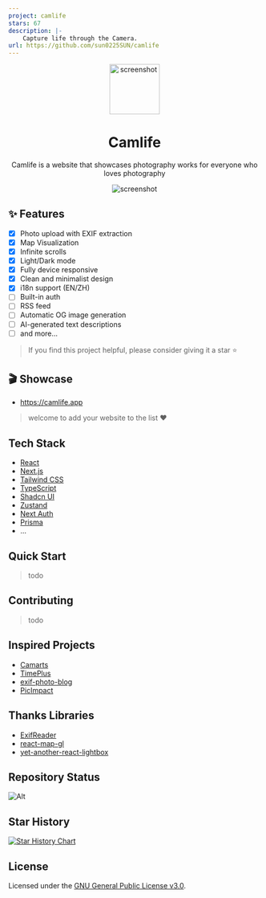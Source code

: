 ```yaml
---
project: camlife
stars: 67
description: |-
    Capture life through the Camera.
url: https://github.com/sun0225SUN/camlife
---
```



<div align="center">
<img src="./readme/images/logo.png" alt="screenshot" width="100" />
<h1>Camlife</h1>
<p>Camlife is a website that showcases photography works for everyone who loves photography</p>
<img src="./readme/images/preview.png" alt="screenshot" />
</div>

## ✨ Features

- [x] Photo upload with EXIF extraction
- [x] Map Visualization
- [x] Infinite scrolls
- [x] Light/Dark mode
- [x] Fully device responsive
- [x] Clean and minimalist design
- [x] i18n support (EN/ZH)
- [ ] Built-in auth
- [ ] RSS feed
- [ ] Automatic OG image generation
- [ ] AI-generated text descriptions
- [ ] and more...

> If you find this project helpful, please consider giving it a star ⭐️

## 🎬 Showcase

- https://camlife.app

> welcome to add your website to the list ❤️

## Tech Stack

- [React](https://react.dev/)
- [Next.js](https://nextjs.org/)
- [Tailwind CSS](https://tailwindcss.com/)
- [TypeScript](https://www.typescriptlang.org/)
- [Shadcn UI](https://ui.shadcn.com/)
- [Zustand](https://zustand-demo.pmnd.rs/)
- [Next Auth](https://authjs.dev/)
- [Prisma](https://www.prisma.io/)
- ...

## Quick Start

> todo

## Contributing

> todo

## Inspired Projects

- [Camarts](https://camarts.app)
- [TimePlus](https://github.com/zhheo/TimePlus)
- [exif-photo-blog](https://github.com/sambecker/exif-photo-blog)
- [PicImpact](https://github.com/besscroft/PicImpact)

## Thanks Libraries

- [ExifReader](https://github.com/mattiasw/ExifReader)
- [react-map-gl](https://github.com/visgl/react-map-gl)
- [yet-another-react-lightbox](https://github.com/igordanchenko/yet-another-react-lightbox)

## Repository Status

![Alt](https://repobeats.axiom.co/api/embed/f5bb2ebee60c45f94f913acf667a4500d1f0fbfa.svg "Repobeats analytics image")

## Star History

[![Star History Chart](https://api.star-history.com/svg?repos=sun0225SUN/camlife&type=Date)](https://github.com/sun0225SUN/camlife)


## License

Licensed under the [GNU General Public License v3.0](LICENSE).
